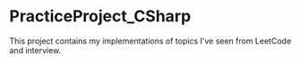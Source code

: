 # PracticeProject_CSharp
This project contains my implementations of topics I've seen from LeetCode and interview.
